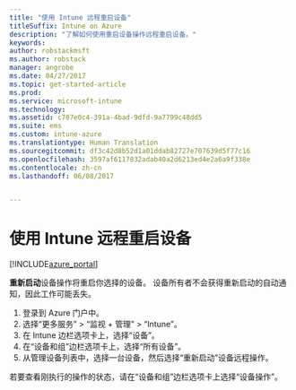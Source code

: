 ```yaml
---
title: "使用 Intune 远程重启设备"
titleSuffix: Intune on Azure
description: "了解如何使用重启设备操作远程重启设备。"
keywords: 
author: robstackmsft
ms.author: robstack
manager: angrobe
ms.date: 04/27/2017
ms.topic: get-started-article
ms.prod: 
ms.service: microsoft-intune
ms.technology: 
ms.assetid: c707e0c4-391a-4bad-9dfd-9a7799c48dd5
ms.suite: ems
ms.custom: intune-azure
ms.translationtype: Human Translation
ms.sourcegitcommit: df3c42d8b52d1a01ddab82727e707639d5f77c16
ms.openlocfilehash: 3597af6117832adab40a2d6213ed4e2a6a9f338e
ms.contentlocale: zh-cn
ms.lasthandoff: 06/08/2017


---
```


# <a name="remotely-restart-devices-with-intune"></a>使用 Intune 远程重启设备


[!INCLUDE[azure_portal](./includes/azure_portal.md)]

**重新启动**设备操作将重启你选择的设备。 设备所有者不会获得重新启动的自动通知，因此工作可能丢失。

1. 登录到 Azure 门户中。
2. 选择“更多服务” > “监视 + 管理” > “Intune”。
3. 在 Intune 边栏选项卡上，选择“设备”。
4. 在“设备和组”边栏选项卡上，选择“所有设备”。
5. 从管理设备列表中，选择一台设备，然后选择“重新启动”设备远程操作。

若要查看刚执行的操作的状态，请在“设备和组”边栏选项卡上选择“设备操作”。

